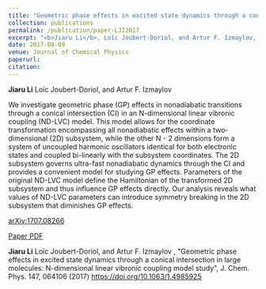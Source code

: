 ```yaml
---
title: "Geometric phase effects in excited state dynamics through a conical intersection in large molecules: N-dimensional linear vibronic coupling model study"
collection: publications
permalink: /publication/paper-LJI2017
excerpt: "<b>Jiaru Li</b>, Loïc Joubert-Doriol, and Artur F. Izmaylov, 2017, <i>J. Chem. Phys.</i> 147, 064106 "
date: 2017-08-09
venue: Journal of Chemical Physics
paperurl: 
citation: 
---
```


<b>Jiaru Li</b> Loïc Joubert-Doriol, and Artur F. Izmaylov

We investigate geometric phase (GP) effects in nonadiabatic transitions through a conical intersection (CI) in an N-dimensional linear vibronic coupling (ND-LVC) model. This model allows for the coordinate transformation encompassing all nonadiabatic effects within a two-dimensional (2D) subsystem, while the other N - 2 dimensions form a system of uncoupled harmonic oscillators identical for both electronic states and coupled bi-linearly with the subsystem coordinates. The 2D subsystem governs ultra-fast nonadiabatic dynamics through the CI and provides a convenient model for studying GP effects. Parameters of the original ND-LVC model define the Hamiltonian of the transformed 2D subsystem and thus influence GP effects directly. Our analysis reveals what values of ND-LVC parameters can introduce symmetry breaking in the 2D subsystem that diminishes GP effects.

[arXiv:1707.08266](https://arxiv.org/abs/1707.08266)


[Paper PDF](http://academicpages.github.io/files/paper1.pdf)

<b>Jiaru Li</b> Loïc Joubert-Doriol, and Artur F. Izmaylov , "Geometric phase effects in excited state dynamics through a conical intersection in large molecules: N-dimensional linear vibronic coupling model study", J. Chem. Phys. 147, 064106 (2017) https://doi.org/10.1063/1.4985925
